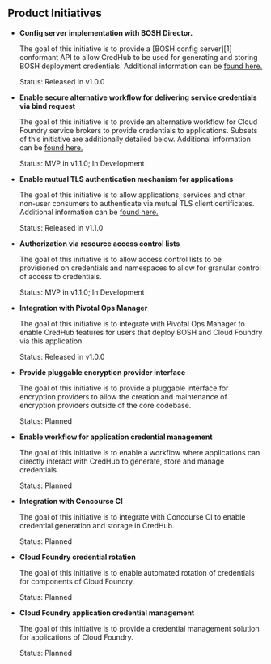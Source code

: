 ## Product Initiatives

* **Config server implementation with BOSH Director.**

    The goal of this initiative is to provide a [BOSH config server][1] conformant API to allow CredHub to be used for generating and storing BOSH deployment credentials. Additional information can be [found here.](bosh-config-server.md)

    Status: Released in v1.0.0

* **Enable secure alternative workflow for delivering service credentials via bind request**

    The goal of this initiative is to provide an alternative workflow for Cloud Foundry service brokers to provide credentials to applications. Subsets of this initiative are additionally detailed below. Additional information can be [found here.](secure-service-credentials.md)

    Status: MVP in v1.1.0; In Development

* **Enable mutual TLS authentication mechanism for applications**

    The goal of this initiative is to allow applications, services and other non-user consumers to authenticate via mutual TLS client certificates. Additional information can be [found here.](mutual-tls.md)

    Status: Released in v1.1.0

* **Authorization via resource access control lists**

    The goal of this initiative is to allow access control lists to be provisioned on credentials and namespaces to allow for granular control of access to credentials.

    Status: MVP in v1.1.0; In Development

* **Integration with Pivotal Ops Manager**

    The goal of this initiative is to integrate with Pivotal Ops Manager to enable CredHub features for users that deploy BOSH and Cloud Foundry via this application.

    Status: Released in v1.0.0

* **Provide pluggable encryption provider interface**

    The goal of this initiative is to provide a pluggable interface for encryption providers to allow the creation and maintenance of encryption providers outside of the core codebase.

    Status: Planned

* **Enable workflow for application credential management**

    The goal of this initiative is to enable a workflow where applications can directly interact with CredHub to generate, store and manage credentials.

    Status: Planned

* **Integration with Concourse CI**

    The goal of this initiative is to integrate with Concourse CI to enable credential generation and storage in CredHub.

    Status: Planned

* **Cloud Foundry credential rotation**

    The goal of this initiative is to enable automated rotation of credentials for components of Cloud Foundry.

    Status: Planned

* **Cloud Foundry application credential management**

    The goal of this initiative is to provide a credential management solution for applications of Cloud Foundry.

    Status: Planned
